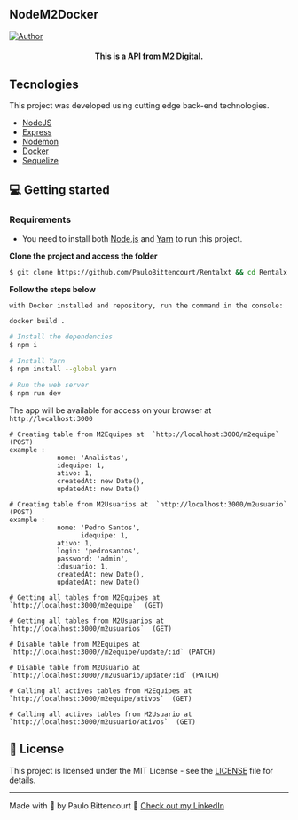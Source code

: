

## NodeM2Docker

[![Author](https://img.shields.io/badge/author-PauloBittencourt-8257E5?style=flat-square)](https://github.com/paulobittencourt)


<h4 align="center">
  This is a API from M2 Digital.
</h4>


## Tecnologies

This project was developed using cutting edge back-end technologies.


- [NodeJS](https://nodejs.org/en/)
- [Express](https://www.npmjs.com/package/express/)
- [Nodemon](https://www.npmjs.com/package/nodemon/)
- [Docker](https://www.docker.com/)
- [Sequelize](https://sequelize.org/master/)


## 💻 Getting started

### Requirements

- You need to install both [Node.js](https://nodejs.org/en/download/) and [Yarn](https://yarnpkg.com/) to run this project.

**Clone the project and access the folder**

```bash
$ git clone https://github.com/PauloBittencourt/Rentalxt && cd Rentalx
```

**Follow the steps below**
```
with Docker installed and repository, run the command in the console:

docker build .
```


```bash
# Install the dependencies
$ npm i

# Install Yarn
$ npm install --global yarn

# Run the web server
$ npm run dev
```

The app will be available for access on your browser at `http://localhost:3000`


```
# Creating table from M2Equipes at  `http://localhost:3000/m2equipe`  (POST)
example :
            nome: 'Analistas',
            idequipe: 1,
            ativo: 1,
            createdAt: new Date(),
            updatedAt: new Date()
            
# Creating table from M2Usuarios at  `http://localhost:3000/m2usuario` (POST)
example :
            nome: 'Pedro Santos',
			      idequipe: 1,
            ativo: 1,
            login: 'pedrosantos',
            password: 'admin',
            idusuario: 1,
            createdAt: new Date(),
            updatedAt: new Date()
            
# Getting all tables from M2Equipes at  `http://localhost:3000/m2equipe`  (GET)

# Getting all tables from M2Usuarios at  `http://localhost:3000/m2usuarios`  (GET)

# Disable table from M2Equipes at `http://localhost:3000//m2equipe/update/:id` (PATCH)

# Disable table from M2Usuario at `http://localhost:3000//m2usuario/update/:id` (PATCH)

# Calling all actives tables from M2Equipes at `http://localhost:3000/m2equipe/ativos`  (GET)

# Calling all actives tables from M2Usuario at `http://localhost:3000/m2usuario/ativos`  (GET)
```

## 📝 License

This project is licensed under the MIT License - see the [LICENSE](LICENSE) file for details.

---

Made with 💜 by Paulo Bittencourt 👋 [Check out my LinkedIn](https://www.linkedin.com/in/paulobittencourt2077/)
